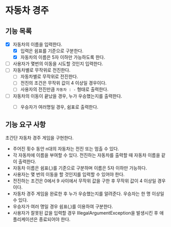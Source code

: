 # 자동차 경주

## 기능 목록

- [x] 자동차의 이름을 입력한다.
    - [x] 입력은 쉼표를 기준으로 구분한다.
    - [x] 자동차의 이름은 5자 이하만 가능하도록 한다.
- [ ] 사용자가 몇번의 이동을 시도할 것인지 입력한다.
- [ ] 자동차별로 무작위로 전진한다.
    - [ ] 자동차별로 무작위로 전진한다.
    - [ ] 전진의 조건은 무작위 값이 4 이상일 경우이다.
    - [ ] 사용자의 전진만큼 `자동차 : -` 형태로 출력한다.
- [ ] 자동차의 이동이 끝났을 경우, 누가 우승했는지를 출력한다.
    - [ ] 우승자가 여러명일 경우, 쉼표로 출력한다.


## 기능 요구 사항

초간단 자동차 경주 게임을 구현한다.

- 주어진 횟수 동안 n대의 자동차는 전진 또는 멈출 수 있다.
- 각 자동차에 이름을 부여할 수 있다. 전진하는 자동차를 출력할 때 자동차 이름을 같이 출력한다.
- 자동차 이름은 쉼표(,)를 기준으로 구분하며 이름은 5자 이하만 가능하다.
- 사용자는 몇 번의 이동을 할 것인지를 입력할 수 있어야 한다.
- 전진하는 조건은 0에서 9 사이에서 무작위 값을 구한 후 무작위 값이 4 이상일 경우이다.
- 자동차 경주 게임을 완료한 후 누가 우승했는지를 알려준다. 우승자는 한 명 이상일 수 있다.
- 우승자가 여러 명일 경우 쉼표(,)를 이용하여 구분한다.
- 사용자가 잘못된 값을 입력할 경우 IllegalArgumentException을 발생시킨 후 애플리케이션은 종료되어야 한다.
